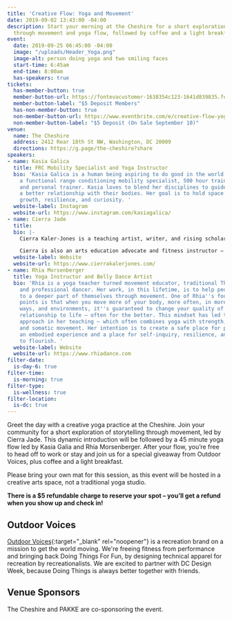 ```yaml
---
title: 'Creative Flow: Yoga and Movement'
date: 2019-09-02 13:43:00 -04:00
description: Start your morning at the Cheshire for a short exploration of storytelling
  through movement and yoga flow, followed by coffee and a light breakfast.
event:
  date: 2019-09-25 06:45:00 -04:00
  image: "/uploads/Header_Yoga.png"
  image-alt: person doing yoga and two smiling faces
  start-time: 6:45am
  end-time: 8:00am
  has-speakers: true
tickets:
  has-member-button: true
  member-button-url: https://fontevacustomer-1638354c123-1641d839835.force.com/services/oauth2/authorize?client_id=3MVG9nthuDc9owbcOq7_07W.HriOQQPWTbMkrpOla.ajDQlTHf4_uby_mhwylcX.mJBU2O2SppTiZMS0J_HJd&response_type=code&redirect_uri=https://ikit.aiga.org/ikit_national_util/ikit-national-util-sso-redirect/&state=https%3A%2F%2Fdc.aiga.org%2Fevent%2Fdcdw-creative-flow-yoga-and-movement%2F%3Fredirect_source%3Deventbrite_register
  member-button-label: "$5 Deposit Members"
  has-non-member-button: true
  non-member-button-url: https://www.eventbrite.com/e/creative-flow-yoga-and-movement-tickets-71299549873
  non-member-button-label: "$5 Deposit (On Sale September 10)"
venue:
  name: The Cheshire
  address: 2412 Rear 18th St NW, Washington, DC 20009
  directions: https://g.page/the-cheshire?share
speakers:
- name: Kasia Galica
  title: FRC Mobility Specialist and Yoga Instructor
  bio: 'Kasia Galica is a human being aspiring to do good in the world. She''s also
    a functional range conditioning mobility specialist, 500 hour trained yoga instructor
    and personal trainer. Kasia loves to blend her disciplines to guide people towards
    a better relationship with their bodies. Her goal is to hold space and facilitate
    growth, resilience, and curiosity. '
  website-label: Instagram
  website-url: https://www.instagram.com/kasiagalica/
- name: Cierra Jade
  title: 
  bio: |-
    Cierra Kaler-Jones is a teaching artist, writer, and rising scholar based in Washington, DC. She has had her writing featured in Education Post, Nia Magazine, Midnight and Indigo, and on Ebony.com. She has been recognized internationally for her social justice work with students and was a guest speaker at the White House Initiative on Educational Excellence for African Americans and the United States Department of Education. Most recently she gave a TED talk at the 2018 TEDxFoggyBottom conference.

    Cierra is also an arts education advocate and fitness instructor — she teaches dance classes for all ages, choreographs for local companies, and runs a program that offers culturally-sustaining arts-based programming and curriculum for girls.
  website-label: Website
  website-url: https://www.cierrakalerjones.com/
- name: Rhia Morsenberger
  title: Yoga Instructor and Belly Dance Artist
  bio: 'Rhia is a yoga teacher turned movement educator, traditional Thai yoga practitioner,
    and professional dancer. Her work, in this lifetime, is to help people connect
    to a deeper part of themselves through movement. One of Rhia''s foundational teaching
    points is that when you move more of your body, more often, in more different
    ways, and environments, it''s guaranteed to change your quality of life & your
    relationship to life – often for the better. This mindset has led to a multi-disciplinary
    approach in her teaching – which often combines yoga with strength, joint conditioning,
    and somatic movement. Her intention is to create a safe place for people to have
    an embodied experience and a place for self-inquiry, resilience, and compassion
    to flourish. '
  website-label: Website
  website-url: https://www.rhiadance.com
filter-date:
  is-day-6: true
filter-time:
  is-morning: true
filter-type:
  is-wellness: true
filter-location:
  is-dc: true
---
```


Greet the day with a creative yoga practice at the Cheshire. Join your community for a short exploration of storytelling through movement, led by Cierra Jade. This dynamic introduction will be followed by a 45 minute yoga flow led by Kasia Galia and Rhia Morsenberger. After your flow, you’re free to head off to work or stay and join us for a special giveaway from Outdoor Voices, plus coffee and a light breakfast. 

Please bring your own mat for this session, as this event will be hosted in a creative arts space, not a traditional yoga studio. 

**There is a $5 refundable charge to reserve your spot – you’ll get a refund when you show up and check in!**

## Outdoor Voices
[Outdoor Voices](https://www.outdoorvoices.com/pages/visit-us-dc){:target="_blank" rel="noopener"} is a recreation brand on a mission to get the world moving. We're freeing fitness from performance and bringing back Doing Things For Fun, by designing technical apparel for recreation by recreationalists. We are excited to partner with DC Design Week, because Doing Things is always better together with friends. 

## Venue Sponsors
The Cheshire and PAKKE are co-sponsoring the event.